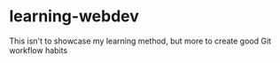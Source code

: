 # learning-webdev
This isn't to showcase my learning method, but more to create good Git workflow habits
